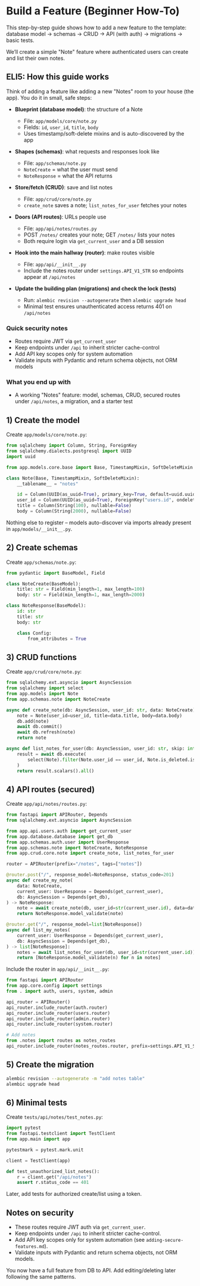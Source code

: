 # Build a Feature (Beginner How-To)

This step-by-step guide shows how to add a new feature to the template: database model → schemas → CRUD → API (with auth) → migrations → basic tests.

We’ll create a simple "Note" feature where authenticated users can create and list their own notes.

## ELI5: How this guide works

Think of adding a feature like adding a new "Notes" room to your house (the app). You do it in small, safe steps:

- **Blueprint (database model)**: the structure of a Note
  - File: `app/models/core/note.py`
  - Fields: `id`, `user_id`, `title`, `body`
  - Uses timestamp/soft-delete mixins and is auto-discovered by the app

- **Shapes (schemas)**: what requests and responses look like
  - File: `app/schemas/note.py`
  - `NoteCreate` = what the user must send
  - `NoteResponse` = what the API returns

- **Store/fetch (CRUD)**: save and list notes
  - File: `app/crud/core/note.py`
  - `create_note` saves a note; `list_notes_for_user` fetches your notes

- **Doors (API routes)**: URLs people use
  - File: `app/api/notes/routes.py`
  - POST `/notes/` creates your note; GET `/notes/` lists your notes
  - Both require login via `get_current_user` and a DB session

- **Hook into the main hallway (router)**: make routes visible
  - File: `app/api/__init__.py`
  - Include the notes router under `settings.API_V1_STR` so endpoints appear at `/api/notes`

- **Update the building plan (migrations) and check the lock (tests)**
  - Run: `alembic revision --autogenerate` then `alembic upgrade head`
  - Minimal test ensures unauthenticated access returns 401 on `/api/notes`

### Quick security notes
- Routes require JWT via `get_current_user`
- Keep endpoints under `/api` to inherit stricter cache-control
- Add API key scopes only for system automation
- Validate inputs with Pydantic and return schema objects, not ORM models

### What you end up with
- A working "Notes" feature: model, schemas, CRUD, secured routes under `/api/notes`, a migration, and a starter test

## 1) Create the model
Create `app/models/core/note.py`:
```python
from sqlalchemy import Column, String, ForeignKey
from sqlalchemy.dialects.postgresql import UUID
import uuid

from app.models.core.base import Base, TimestampMixin, SoftDeleteMixin

class Note(Base, TimestampMixin, SoftDeleteMixin):
    __tablename__ = "notes"

    id = Column(UUID(as_uuid=True), primary_key=True, default=uuid.uuid4)
    user_id = Column(UUID(as_uuid=True), ForeignKey("users.id", ondelete="CASCADE"), nullable=False, index=True)
    title = Column(String(100), nullable=False)
    body = Column(String(2000), nullable=False)
```

Nothing else to register – models auto-discover via imports already present in `app/models/__init__.py`.

## 2) Create schemas
Create `app/schemas/note.py`:
```python
from pydantic import BaseModel, Field

class NoteCreate(BaseModel):
    title: str = Field(min_length=1, max_length=100)
    body: str = Field(min_length=1, max_length=2000)

class NoteResponse(BaseModel):
    id: str
    title: str
    body: str

    class Config:
        from_attributes = True
```

## 3) CRUD functions
Create `app/crud/core/note.py`:
```python
from sqlalchemy.ext.asyncio import AsyncSession
from sqlalchemy import select
from app.models import Note
from app.schemas.note import NoteCreate

async def create_note(db: AsyncSession, user_id: str, data: NoteCreate) -> Note:
    note = Note(user_id=user_id, title=data.title, body=data.body)
    db.add(note)
    await db.commit()
    await db.refresh(note)
    return note

async def list_notes_for_user(db: AsyncSession, user_id: str, skip: int = 0, limit: int = 20) -> list[Note]:
    result = await db.execute(
        select(Note).filter(Note.user_id == user_id, Note.is_deleted.is_(False)).offset(skip).limit(limit)
    )
    return result.scalars().all()
```

## 4) API routes (secured)
Create `app/api/notes/routes.py`:
```python
from fastapi import APIRouter, Depends
from sqlalchemy.ext.asyncio import AsyncSession

from app.api.users.auth import get_current_user
from app.database.database import get_db
from app.schemas.auth.user import UserResponse
from app.schemas.note import NoteCreate, NoteResponse
from app.crud.core.note import create_note, list_notes_for_user

router = APIRouter(prefix="/notes", tags=["notes"]) 

@router.post("/", response_model=NoteResponse, status_code=201)
async def create_my_note(
    data: NoteCreate,
    current_user: UserResponse = Depends(get_current_user),
    db: AsyncSession = Depends(get_db),
) -> NoteResponse:
    note = await create_note(db, user_id=str(current_user.id), data=data)
    return NoteResponse.model_validate(note)

@router.get("/", response_model=list[NoteResponse])
async def list_my_notes(
    current_user: UserResponse = Depends(get_current_user),
    db: AsyncSession = Depends(get_db),
) -> list[NoteResponse]:
    notes = await list_notes_for_user(db, user_id=str(current_user.id))
    return [NoteResponse.model_validate(n) for n in notes]
```

Include the router in `app/api/__init__.py`:
```python
from fastapi import APIRouter
from app.core.config import settings
from . import auth, users, system, admin

api_router = APIRouter()
api_router.include_router(auth.router)
api_router.include_router(users.router)
api_router.include_router(admin.router)
api_router.include_router(system.router)

# Add notes
from .notes import routes as notes_routes
api_router.include_router(notes_routes.router, prefix=settings.API_V1_STR)
```

## 5) Create the migration
```bash
alembic revision --autogenerate -m "add notes table"
alembic upgrade head
```

## 6) Minimal tests
Create `tests/api/notes/test_notes.py`:
```python
import pytest
from fastapi.testclient import TestClient
from app.main import app

pytestmark = pytest.mark.unit

client = TestClient(app)

def test_unauthorized_list_notes():
    r = client.get("/api/notes")
    assert r.status_code == 401
```

Later, add tests for authorized create/list using a token.

## Notes on security
- These routes require JWT auth via `get_current_user`.
- Keep endpoints under `/api` to inherit stricter cache-control.
- Add API key scopes only for system automation (see `adding-secure-features.md`).
- Validate inputs with Pydantic and return schema objects, not ORM models.

You now have a full feature from DB to API. Add editing/deleting later following the same patterns.

